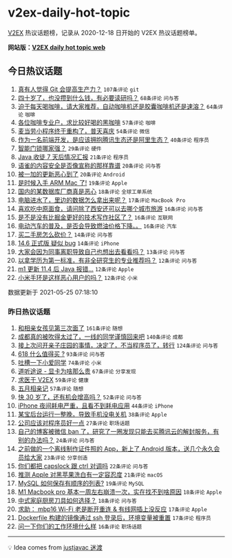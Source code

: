 # v2ex-daily-hot-topic

[V2EX](https://www.v2ex.com/) 热议话题榜，记录从 2020-12-18 日开始的 V2EX 热议话题榜单。

**网站版：[V2EX daily hot topic web](https://boojack.github.io/v2ex-daily-hot-topic-web/)**

## 今日热议话题

<!-- TODAY BEGIN -->

1. [真有人觉得 Git 会提高生产力？](https://www.v2ex.com/t/779029) `107条评论` `git`
1. [四十岁了，也没攒到什么钱，有必要读研吗？](https://www.v2ex.com/t/778984) `68条评论` `问与答`
1. [迫于每天喝咖啡，请大家推荐，自动咖啡机还是胶囊咖啡机还是速溶？](https://www.v2ex.com/t/779002) `64条评论` `咖啡`
1. [各位咖啡专业户，求比较好喝的黑咖啡](https://www.v2ex.com/t/778985) `57条评论` `咖啡`
1. [麦当劳小程序终于重构了，普天喜庆](https://www.v2ex.com/t/779012) `54条评论` `微信`
1. [作为一名前端开发，是应该拥抱腾讯生态还是阿里生态？](https://www.v2ex.com/t/779070) `40条评论` `程序员`
1. [智能门锁哪家强？](https://www.v2ex.com/t/779053) `29条评论` `硬件`
1. [Java 收徒 7 天后情况汇报](https://www.v2ex.com/t/779074) `21条评论` `程序员`
1. [语雀的内容安全是否像宣称的那样靠谱](https://www.v2ex.com/t/779001) `20条评论` `问与答`
1. [被一加的更新恶心到了](https://www.v2ex.com/t/778993) `20条评论` `Android`
1. [是时候入手 ARM Mac 了!](https://www.v2ex.com/t/779063) `19条评论` `Apple`
1. [国内的某数据库厂商真是恶心](https://www.v2ex.com/t/779035) `18条评论` `全球工单系统`
1. [电脑进水了，里边的数据怎么拿出来呢？](https://www.v2ex.com/t/779071) `17条评论` `MacBook Pro`
1. [喜欢吃中原面食，请问除了西安还可以去哪个城市旅游](https://www.v2ex.com/t/779036) `16条评论` `问与答`
1. [是不是没有比掘金更好的技术写作社区了？](https://www.v2ex.com/t/779020) `16条评论` `互联网`
1. [电动汽车的普及，是否会导致燃油价格下降。。](https://www.v2ex.com/t/778991) `16条评论` `汽车`
1. [买二手房怎么砍价？](https://www.v2ex.com/t/779061) `14条评论` `问与答`
1. [14.6 正式版 疑似 bug](https://www.v2ex.com/t/779037) `14条评论` `iPhone`
1. [大家会因为同事离职导致自己也想出去看看吗？](https://www.v2ex.com/t/779005) `13条评论` `问与答`
1. [以拿学历为第一标准，有非全研究生的专业推荐吗？](https://www.v2ex.com/t/779086) `12条评论` `问与答`
1. [m1 更新 11.4 后 Java 报错...](https://www.v2ex.com/t/779062) `12条评论` `Apple`
1. [小米手环是这样恶心用户的吗？](https://www.v2ex.com/t/779016) `12条评论` `小米`

数据更新于 2021-05-25 07:18:10

<!-- TODAY END -->

### 昨日热议话题

<!-- YESTERDAY BEGIN -->

1. [和相亲女孩见第三次面了](https://www.v2ex.com/t/778770) `161条评论` `随想`
1. [成都真的被吹得太过了，一线的同学谨慎回来吧](https://www.v2ex.com/t/778775) `140条评论` `成都`
1. [接上次问开亲子庄园的事情，决定了，不当程序员了，转行](https://www.v2ex.com/t/778780) `124条评论` `问与答`
1. [618 什么值得买 ?](https://www.v2ex.com/t/778822) `93条评论` `问与答`
1. [吐槽一下小爱同学](https://www.v2ex.com/t/778799) `74条评论` `小米`
1. [道听途说 - 显卡为啥那么贵](https://www.v2ex.com/t/778757) `67条评论` `分享发现`
1. [求医于 V2EX](https://www.v2ex.com/t/778867) `59条评论` `健康`
1. [五月相亲记](https://www.v2ex.com/t/778803) `57条评论` `随想`
1. [快 30 岁了，还有机会增高吗？](https://www.v2ex.com/t/778890) `52条评论` `问与答`
1. [iPhone 夜间耗电严重，且看不到耗电应用](https://www.v2ex.com/t/778753) `44条评论` `iPhone`
1. [某宝后台运行一整晚，导致手机没电关机](https://www.v2ex.com/t/778756) `38条评论` `Apple`
1. [公司应该对程序员好一点](https://www.v2ex.com/t/778910) `27条评论` `职场话题`
1. [自己的博客被微信 ban 了，研究了一圈发现只能去买腾讯云的解封服务，有别的办法吗？](https://www.v2ex.com/t/778833) `24条评论` `问与答`
1. [之前做的一个离线制作证件照的 App，新上了 Android 版本，送几个永久会员给大家](https://www.v2ex.com/t/778942) `23条评论` `分享创造`
1. [你们都把 capslock 跟 ctrl 对调吗](https://www.v2ex.com/t/778883) `22条评论` `问与答`
1. [推测 Apple 对黑苹果洗白有一定容忍度](https://www.v2ex.com/t/778760) `21条评论` `macOS`
1. [MySQL 如何保存有顺序的列表?](https://www.v2ex.com/t/778830) `19条评论` `MySQL`
1. [M1 Macbook pro 基本一周左右崩溃一次，实在找不到啥原因](https://www.v2ex.com/t/778782) `18条评论` `Apple`
1. [中式家庭厨房刀具如何选择？](https://www.v2ex.com/t/778768) `18条评论` `问与答`
1. [求助： mbp16 Wi-Fi 老是断开重连 & 有线网插上没反应](https://www.v2ex.com/t/778943) `17条评论` `Apple`
1. [Dockerfile 构建的镜像通过 ssh 登录后，环境变量被重置](https://www.v2ex.com/t/778905) `17条评论` `程序员`
1. [问一下你们的工作环境什么样](https://www.v2ex.com/t/778806) `16条评论` `职场话题`

<!-- YESTERDAY END -->

---

💡 Idea comes from [justjavac 迷渡](https://github.com/justjavac/)
